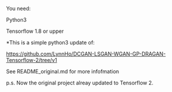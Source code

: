 You need:

Python3

Tensorflow 1.8 or upper

*This is a simple python3 update of:

https://github.com/LynnHo/DCGAN-LSGAN-WGAN-GP-DRAGAN-Tensorflow-2/tree/v1

See README_original.md for more infofmation

p.s. Now the original project alreay updated to Tensorflow 2.

